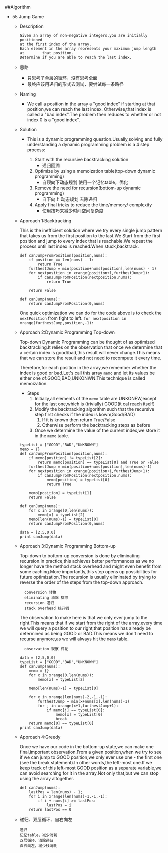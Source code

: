 ##Algorithm
* 55 Jump Game
	* Description
	
		```
		Given an array of non-negative integers,you are initially positioned 
		at the first index of the array.
		Each element in the array represents your maximum jump length at 		that position.
		Determine if you are able to reach the last index.
		```
	* 思路
		* 只思考了单层的循环，没有思考全面
		* 最终应该用递归的形式去测试，要尝试每一条路径
	* Naming
		* We call a position in the array a "good index" if starting at that position,we can reach the last index. Otherwise,that index is called a "bad index".The problem then reduces to whether or not index 0 is a "good index".
	* Solution
		* This is a dynamic programming question.Usually,solving and fully understanding a dynamic programming problem is a 4 step process:
			
			1. Start with the recursive backtracking solution
				* 递归回溯
			1. Optimize by using a memoization table(top-down dynamic programming)
				* 自顶向下动态规划 使用一个记忆table，优化
			2. Remove the need for recursion(bottom-up dynamic programming)
				* 自下向上 动态规划 去除递归
			3. Apply final tricks to reduce the time/memory/ complexity
				* 使用技巧来减少时间空间复杂度
	* Approach 1:Backtracking
	
		This is the inefficient solution where we try every single jump pattern that takes us from the first position to the last.We Start from the first position and jump to every index that is reachable.We repeat the process until last index is reached.When stuck,backtrack.
		
		```
		def canJumpFromPosition(position,nums):
			if position == len(nums) - 1:
				return True
			furthestJump = min(position+nums[position],len(nums) - 1)
			for nextposition in xrange(position+1,furthestJump+1):
				if canJumpFromPosition(nextposition,nums):
					return True
		
			return False
		
		def canJump(nums):
			return canJumpFromPosition(0,nums)
		```
		
		One quick optimization we can do for the code above is to check the ``nextPosition`` from fight to left.
		``for nextposition in xrange(furthestJump,position,-1):``
	* Approach 2:Dynamic Programming Top-down
	
		Top-down Dynamic Programming can be thought of as optimized backtracking.It relies on the observation that once we determine that a certain index is good/bad,this result will never change.This means that we can store the result and not need to recompute it every time.
		
		Therefore,for each position in the array,we remember whether the index is good or bad.Let's call this array ``memo`` and let its values be either one of:GOOD,BAD,UNKONWN.This technique is called memoization.
		* Steps
			1. Initially,all elements of the ``memo`` table are UNKONEW,except for the last one,which is (trivially) GOOD(it cal reach itself)
			2. Modify the backtracking algorithm such that the recursive step first checks if the index is kown(Good/BAD)
				1. If it is known then return True/False
				2. Otherwise perform the backtracking steps as before
			3. Once we determine the value of the current index,we store it in the ``memo`` table.
			
		```
		typeList = ["GOOD","BAD","UNKNOWN"]
		memo = {}
		def canJumpFromPosition(position,nums):
			if memo[position] != typeList[2]:
				return memo[position] == typeList[0] and True or False
			furthestJump = min(position+nums[position],len(nums)-1)
			for nextposition in xrange(position+1,furthestJump+1):
				if canJumpFromPosition(nextposition,nums):
					memo[position] = typeList[0]
					return True
		
			memo[position] = typeList[1]
			return False
		
		def canJump(nums):
			for x in xrange(0,len(nums)):
				memo[x] = typeList[2]
			memo[len(nums)-1] = typeList[0]
			return canJumpFromPosition(0,nums)
		
		data = [2,5,0,0]
		print canJump(data)
		```
	* Approach 3:Dynamic Programming Bottom-up
	
		Top-down to bottom-up conversion is done by eliminating recursion.In practice,this achieves better performances as we no longer have the method stack overhead and might even benefit from some caching.More importantly,this step opens up possibilities for future optimization.The recursion is usually eliminated by trying to reverse the order of the steps from the top-down approach.
		
			conversion 转换
			eliminating 消除 排除
			recursion 递归
			stack overhead 栈开销
		
		The observation to make here is that we only ever jump to the right.This means that if we start from the right of the array,every time we will query a position to our right,that position has already be determined as being GOOD or BAD.This means we don't need to recurse anymore,as we will always hit the ``memo`` table.

			observation 观察 评论
		
		```
		data = [2,5,0,0]
		typeList = ["GOOD","BAD","UNKNOWN"]
		def canJump(nums):
			memo = {}
			for x in xrange(0,len(nums)):
				memo[x] = typeList[2]
		
			memo[len(nums)-1] = typeList[0]
		
			for x in xrange(len(nums)-2,-1,-1):
				furthestJump = min(x+nums[x],len(nums)-1)
				for j in xrange(x+1,furthestJump+1):
					if memo[j] == typeList[0]:
						memo[x] = typeList[0]
						break
			return memo[0] == typeList[0]
		print canJump(data)
		```	
	* Approach 4:Greedy
	
		Once we have our code in the bottom-up state,we can make one final,important observation.From a given position,when we try to see if we can jump to GOOD position,we only ever use one - the first one (see the break statement).In other words,the left-most one.If we keep track of this left-most GOOD position as a separate variable,we can avoid searching for it in the array.Not only that,but we can stop using the array altogether.
		
		```
		def canJump(nums):
			lastPos = len(nums) - 1;
			for i in xrange(len(nums)-1,-1,-1):
				if i + nums[i] >= lastPos:
					lastPos = i
			return lastPos == 0
		```
	* 递归、双层循环、自右向左
	
		```
		递归
		记忆table，减少消耗
		双层循环，消除递归
		自右向左，减少栈消耗
		```